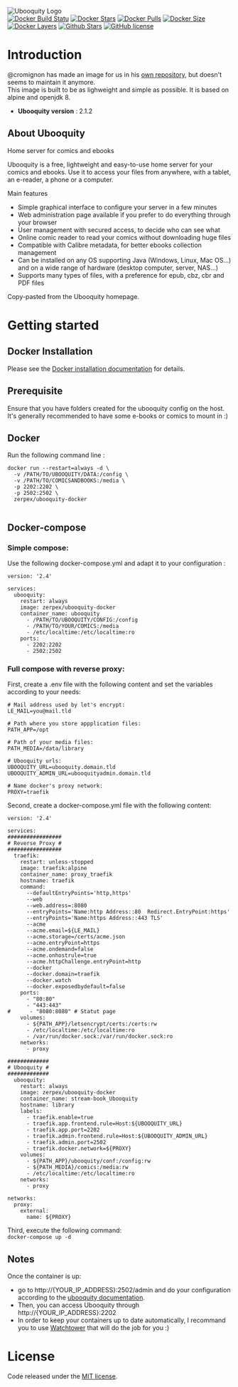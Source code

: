 ![Ubooquity Logo](http://i.imgur.com/InPPMtr.png)  
[![Docker Build Statu](https://img.shields.io/docker/build/zerpex/ubooquity-docker.svg)](https://hub.docker.com/r/zerpex/ubooquity-docker/) [![Docker Stars](https://img.shields.io/docker/stars/zerpex/ubooquity-docker.svg?label=docker%20%E2%98%85)](https://hub.docker.com/r/zerpex/ubooquity-docker/) [![Docker Pulls](https://img.shields.io/docker/pulls/zerpex/ubooquity-docker.svg)](https://hub.docker.com/r/zerpex/ubooquity-docker/) [![Docker Size](https://img.shields.io/imagelayers/image-size/zerpex/ubooquity-docker/latest.svg)](https://hub.docker.com/r/zerpex/ubooquity-docker/) [![Docker Layers](https://img.shields.io/imagelayers/layers/zerpex/ubooquity-docker/latest.svg)](https://hub.docker.com/r/zerpex/ubooquity-docker/) [![Github Stars](https://img.shields.io/github/stars/zerpex/ubooquity-docker.svg?label=github%20%E2%98%85)](https://github.com/zerpex/ubooquity-docker/stargazers) [![GitHub license](https://img.shields.io/badge/license-MIT-blue.svg)](https://raw.githubusercontent.com/zerpex/ubooquity-docker/master/LICENSE)

# Introduction

@cromignon has made an image for us in his [own repository](https://github.com/cromigon/ubooquity-docker), but doesn't seems to maintain it anymore.  
This image is built to be as lighweight and simple as possible. It is based on alpine and openjdk 8.  

- **Ubooquity version** : 2.1.2

## About Ubooquity

Home server for comics and ebooks

Ubooquity is a free, lightweight and easy-to-use home server for your comics and ebooks. Use it to access your files from anywhere, with a tablet, an e-reader, a phone or a computer.

Main features
* Simple graphical interface to configure your server in a few minutes
* Web administration page available if you prefer to do everything through your browser
* User management with secured access, to decide who can see what
* Online comic reader to read your comics without downloading huge files
* Compatible with Calibre metadata, for better ebooks collection management
* Can be installed on any OS supporting Java (Windows, Linux, Mac OS...) and on a wide range of hardware (desktop computer, server, NAS...)
* Supports many types of files, with a preference for epub, cbz, cbr and PDF files

Copy-pasted from the Ubooquity homepage.

# Getting started

## Docker Installation

Please see the [Docker installation documentation](https://docs.docker.com/installation/) for details.

## Prerequisite

Ensure that you have folders created for the ubooquity config on the host.
It's generally recommended to have some e-books or comics to mount in :)

## Docker

Run the following command line :

```
docker run --restart=always -d \
  -v /PATH/TO/UBOOQUITY/DATA:/config \
  -v /PATH/TO/COMICSANDBOOKS:/media \
  -p 2202:2202 \
  -p 2502:2502 \
  zerpex/ubooquity-docker
  
```

## Docker-compose

### Simple compose:

Use the following docker-compose.yml and adapt it to your configuration :

```
version: '2.4'

services:
  ubooquity:
    restart: always
    image: zerpex/ubooquity-docker
    container_name: ubooquity
      - /PATH/TO/UBOOQUITY/CONFIG:/config
      - /PATH/TO/YOUR/COMICS:/media
      - /etc/localtime:/etc/localtime:ro
    ports:
      - 2202:2202
      - 2502:2502
```

### Full compose with reverse proxy:

First, create a .env file with the following content and set the variables according to your needs:  

```
# Mail address used by let's encrypt:
LE_MAIL=you@mail.tld

# Path where you store appplication files:
PATH_APP=/opt

# Path of your media files:
PATH_MEDIA=/data/library

# Ubooquity urls:
UBOOQUITY_URL=ubooquity.domain.tld
UBOOQUITY_ADMIN_URL=ubooquityadmin.domain.tld

# Name docker's proxy network:
PROXY=traefik

```

Second, create a docker-compose.yml file with the following content:  

```
version: '2.4'

services:
#################
# Reverse Proxy #
#################
  traefik:
    restart: unless-stopped
    image: traefik:alpine
    container_name: proxy_traefik
    hostname: traefik
    command: 
      --defaultEntryPoints='http,https'
      --web
      --web.address=:8080
      --entryPoints='Name:http Address::80  Redirect.EntryPoint:https' 
      --entryPoints='Name:https Address::443 TLS' 
      --acme
      --acme.email=${LE_MAIL}
      --acme.storage=/certs/acme.json 
      --acme.entryPoint=https 
      --acme.ondemand=false
      --acme.onhostrule=true
      --acme.httpChallenge.entryPoint=http
      --docker
      --docker.domain=traefik
      --docker.watch
      --docker.exposedbydefault=false
    ports:
      - "80:80"
      - "443:443"
#      - "8080:8080" # Statut page
    volumes:
      - ${PATH_APP}/letsencrypt/certs:/certs:rw
      - /etc/localtime:/etc/localtime:ro
      - /var/run/docker.sock:/var/run/docker.sock:ro  
    networks:
      - proxy

#############
# Ubooquity #
#############
  ubooquity:
    restart: always
    image: zerpex/ubooquity-docker
    container_name: stream-book_Ubooquity
    hostname: library
    labels:
      - traefik.enable=true
      - traefik.app.frontend.rule=Host:${UBOOQUITY_URL}
      - traefik.app.port=2202
      - traefik.admin.frontend.rule=Host:${UBOOQUITY_ADMIN_URL}
      - traefik.admin.port=2502
      - traefik.docker.network=${PROXY}
    volumes:
      - ${PATH_APP}/ubooquity/conf:/config:rw
      - ${PATH_MEDIA}/comics:/media:rw
      - /etc/localtime:/etc/localtime:ro
    networks:
      - proxy

networks:
  proxy:
    external:
      name: ${PROXY}
```

Third, execute the following command:  
`docker-compose up -d `  

## Notes

Once the container is up:  
- go to http://{YOUR_IP_ADDRESS}:2502/admin and do your configuration according to the [ubooquity documentation](https://vaemendis.github.io/ubooquity-doc/).  
- Then, you can access Ubooquity through http://{YOUR_IP_ADDRESS}:2202
- In order to keep your containers up to date automatically, I recommand you to use [Watchtower](https://github.com/v2tec/watchtower) that will do the job for you :)

# License

Code released under the [MIT license](./LICENSE).
